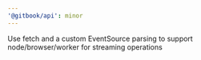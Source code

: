 ```yaml
---
'@gitbook/api': minor
---
```


Use fetch and a custom EventSource parsing to support node/browser/worker for streaming operations
